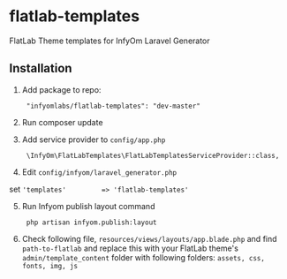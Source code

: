 # flatlab-templates

FlatLab Theme templates for InfyOm Laravel Generator

## Installation

1. Add package to repo:

        "infyomlabs/flatlab-templates": "dev-master"
        
2. Run composer update

3. Add service provider to `config/app.php`

        \InfyOm\FlatLabTemplates\FlatLabTemplatesServiceProvider::class,

4. Edit `config/infyom/laravel_generator.php`

 set `'templates'         => 'flatlab-templates'`
 
5. Run Infyom publish layout command
 
        php artisan infyom.publish:layout

6. Check following file,
 `resources/views/layouts/app.blade.php` and find `path-to-flatlab` and replace this with your FlatLab theme's `admin/template_content` folder with following folders:
  `assets, css, fonts, img, js`

